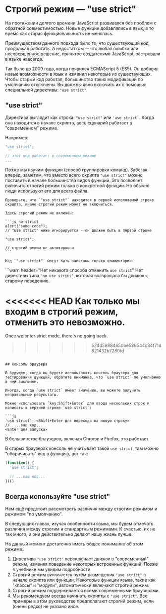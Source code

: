 # Строгий режим — "use strict"

На протяжении долгого времени JavaScript развивался без проблем с обратной совместимостью. Новые функции добавлялись в язык, в то время как старая функциональность не менялась.

Преимуществом данного подхода было то, что существующий код продолжал работать. А недостатком -- что любая ошибка или несовершенное решение, принятое создателями JavaScript, застревали в языке навсегда.

Так было до 2009 года, когда появился ECMAScript 5 (ES5). Он добавил новые возможности в язык и изменил некоторые из существующих. Чтобы старый код работал, большинство таких модификаций по умолчанию отключены. Вы должны явно включить их с помощью специальной директивы: `"use strict"`.

## "use strict"

Директива выглядит как строка: `"use strict"` или `'use strict'`. Когда она находится в начале скрипта, весь сценарий работает в "современном" режиме.

Например:

```js
"use strict";

// этот код работает в современном режиме
...
```

Позже мы изучим функции (способ группировки команд). Забегая вперёд, заметим, что вместо всего скрипта `"use strict"` можно поставить в начале большинства видов функций. Это позволяет включить строгий режим только в конкретной функции. Но обычно люди используют его для всего файла.


````warn header="Убедитесь, что \"use strict\" находится в начале"
Проверьте, что `"use strict"` находится в первой исполняемой строке скрипта, иначе строгий режим может не включиться.

Здесь строгий режим не включён:

```js no-strict
alert("some code");
// "use strict" ниже игнорируется - он должен быть в первой строке

"use strict";

// строгий режим не активирован
```

Над `"use strict"` могут быть записаны только комментарии.
````

```warn header="Нет никакого способа отменить `use strict`"
Нет директивы типа `"no use strict"`, которая возвращала бы движок к старому поведению.

<<<<<<< HEAD
Как только мы входим в строгий режим, отменить это невозможно.
=======
Once we enter strict mode, there's no going back.
>>>>>>> 524d59884650be539544c34f71d821432b7280fd
```

## Консоль браузера

В будущем, когда вы будете использовать консоль браузера для тестирования функций, обратите внимание, что `use strict` по умолчанию в ней выключен.

Иногда, когда `use strict` имеет значение, вы можете получить неправильные результаты.

Можно использовать `key:Shift+Enter` для ввода нескольких строк и написать в верхней строке `use strict`:

```js
'use strict'; <Shift+Enter для перехода на новую строку>
//  ...ваш код...
<Enter для запуска>
```

В большинстве браузеров, включая Chrome и Firefox, это работает.

В старых браузерах консоль не учитывает такой `use strict`, там можно "оборачивать" код в функцию, вот так:

```js
(function() {
  'use strict';

  // ...ваш код...
})()
```

## Всегда используйте "use strict"

Нам ещё предстоит рассмотреть различия между строгим режимом и режимом "по умолчанию".

В следующих главах, изучая особенности языка, мы будем отмечать различия между строгим и стандартным режимами. К счастью, их не так много, и они действительно делают нашу жизнь лучше.

На данный момент достаточно иметь общее понимание об этом режиме:

1. Директива `"use strict"` переключает движок в "современный" режим, изменяя поведение некоторых встроенных функций. Позже в учебнике мы увидим подробности.
2. Строгий режим включается путём размещения `"use strict"` в начале скрипта или функции. Некоторые функции языка, такие как "классы" и "модули", автоматически включают строгий режим.
3. Строгий режим поддерживается всеми современными браузерами.
4. Мы рекомендуем всегда начинать скрипты с `"use strict"`. Все примеры в этом руководстве предполагают строгий режим, если (очень редко) не указано иное.
